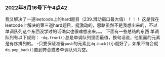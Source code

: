 ﻿### 2022年8月16号下午4点42
我又解决了一道leetcode上的hard题目（239.滑动窗口最大值）！！！
这是我在leetcode上解决的第三道hard题目，挺激动的，思路虽然不是我想出来的，不过单调队列这个东西没学过的话确实也很难想出来。。。
下面有一些总结的东西
单调队列有以下规则：
-`dq.front()`总是单调队列里面最值，换句话说，他里面的元素是有序排列的。
-只要保证准备`push`的元素比`dq.back()`小就好了，如果不符合就`dq.pop_back()`直到符合或者单调队列为空。
